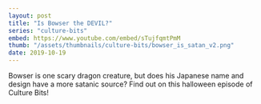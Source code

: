 ```yaml
---
layout: post
title: "Is Bowser the DEVIL?"
series: "culture-bits"
embed: https://www.youtube.com/embed/sTujfqmtPmM
thumb: "/assets/thumbnails/culture-bits/bowser_is_satan_v2.png"
date: 2019-10-19
---
```


Bowser is one scary dragon creature, but does his Japanese name and design have a more satanic source? Find out on this halloween episode of Culture Bits!
